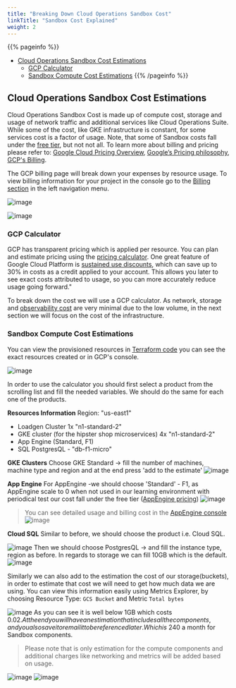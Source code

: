 ```yaml
---
title: "Breaking Down Cloud Operations Sandbox Cost"
linkTitle: "Sandbox Cost Explained"
weight: 2
---
```

{{% pageinfo %}}
* [Cloud Operations Sandbox Cost Estimations](#Cloud-Operations-Sandbox-Cost-Estimations)
  * [GCP Calculator](#GCP-Calculator)
  * [Sandbox Compute Cost Estimations](#Sandbox-Compute-Cost-Estimations)
{{% /pageinfo %}}
 
## Cloud Operations Sandbox Cost Estimations
Cloud Operations Sandbox Cost is made up of compute cost, storage and usage of network traffic and additional services like Cloud Operations Suite. While some of the cost, like GKE infrastructure is constant, for some services cost is a factor of usage. Note, that some of Sandbox costs fall under the [free tier](https://cloud.google.com/free/docs/gcp-free-tier#free-tier), but not not all.
To learn more about billing and pricing please refer to: [Google Cloud Pricing Overview](https://cloud.google.com/pricing/), [Google’s Pricing philosophy](https://cloud.google.com/pricing/philosophy/), [GCP's Billing](https://cloud.google.com/billing/docs).

The GCP billing page will break down your expenses by resource usage. To view billing information for your project in the console go to the [Billing section](https://console.cloud.google.com/billing) in the left navigation menu.

![image](/docs/images/user-guide/57-billing-menu.png)

![image](/docs/images/user-guide/58-billing-console.png)
 
### GCP Calculator
GCP has transparent pricing which is applied per resource. You can plan and estimate pricing using the [pricing calculator](https://cloud.google.com/products/calculator). One great feature of Google Cloud Platform is [sustained use discounts](https://cloud.google.com/compute/docs/sustained-use-discounts), which can save up to 30% in costs as a credit applied to your account. This allows you later to see exact costs attributed to usage, so you can more accurately reduce usage going forward."

To break down the cost we will use a GCP calculator. As network, storage and [observability cost](https://cloud.google.com/stackdriver/pricing) are very minimal due to the low volume, in the next section we will focus on the cost of the infrastructure. 

### Sandbox Compute Cost Estimations
You can view the provisioned resources in [Terraform code](https://github.com/GoogleCloudPlatform/cloud-ops-sandbox/tree/master/terraform) you can see the exact resources created or in GCP's console.

![image](/docs/images/user-guide/59-resources-console.png)

In order to use the calculator you should first select a product from the scrolling list and fill the needed variables. We should do the same for each one of the products.
 
**Resources Information**
Region: "us-east1" 
- Loadgen Cluster 1x "n1-standard-2" 
- GKE cluster (for the hipster shop microservices) 4x "n1-standard-2"
- App Engine (Standard, F1)
- SQL PostgresQL - "db-f1-micro" 


**GKE Clusters**
Choose GKE Standard -> fill the number of machines, machine type and region and at the end press 'add to the estimate'
![image](/docs/images/user-guide/60-gke-billing.png)

**App Engine**
For AppEngine -we should choose 'Standard' - F1, as AppEngine scale to 0 when not used in our learning environment with periodical test our cost fall under the free tier ([AppEngine pricing](https://cloud.google.com/appengine/pricing)) 
![image](/docs/images/user-guide/61-AppEngine-billing.png)

> You can see detailed usage and billing cost in the [AppEngine console](https://console.cloud.google.com/appengine)
![image](/docs/images/user-guide/66-AppEngine-billing-ui.png)

**Cloud SQL**
Similar to before, we should choose the product i.e. Cloud SQL.

![image](/docs/images/user-guide/67-cloudsql-calc-menu.png)
Then we should choose  PostgresQL -> and fill the instance type, region as before. In regards to storage we can fill 10GB which is the default.
![image](/docs/images/user-guide/62-cloudsql-billing.png)

Similarly we can also add to the estimation the cost of our storage(buckets),  in order to estimate that cost we will need to get how much data we are using.
You can view this information easily using Metrics Explorer, by choosing Resource Type: `GCS Bucket` and Metric `Total bytes`

![image](/docs/images/user-guide/63-storage-metrics.png)
As you can see it is well below 1GB which costs $0.02.
At the end you will have an estimation that includes all the components, and you also save it or email it to be referenced later. Which is ~$240 a month for Sandbox components.

> Please note that is only estimation for the compute components and additional charges like networking and metrics will be added based on usage. 

![image](/docs/images/user-guide/64-cost-est.png)
![image](/docs/images/user-guide/65-cost-est2.png)
